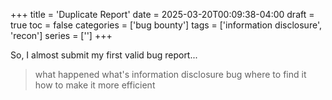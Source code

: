 +++
title = 'Duplicate Report'
date = 2025-03-20T00:09:38-04:00
draft = true
toc = false
categories = ['bug bounty']
tags = ['information disclosure', 'recon']
series = ['']
+++

So, I almost submit my first valid bug report...

> what happened
> what's information disclosure bug
> where to find it
> how to make it more efficient